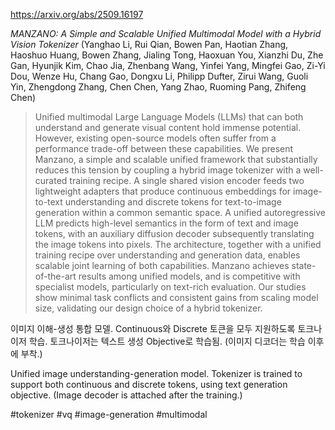 https://arxiv.org/abs/2509.16197

*MANZANO: A Simple and Scalable Unified Multimodal Model with a Hybrid Vision Tokenizer* (Yanghao Li, Rui Qian, Bowen Pan, Haotian Zhang, Haoshuo Huang, Bowen Zhang, Jialing Tong, Haoxuan You, Xianzhi Du, Zhe Gan, Hyunjik Kim, Chao Jia, Zhenbang Wang, Yinfei Yang, Mingfei Gao, Zi-Yi Dou, Wenze Hu, Chang Gao, Dongxu Li, Philipp Dufter, Zirui Wang, Guoli Yin, Zhengdong Zhang, Chen Chen, Yang Zhao, Ruoming Pang, Zhifeng Chen)

> Unified multimodal Large Language Models (LLMs) that can both understand and generate visual content hold immense potential. However, existing open-source models often suffer from a performance trade-off between these capabilities. We present Manzano, a simple and scalable unified framework that substantially reduces this tension by coupling a hybrid image tokenizer with a well-curated training recipe. A single shared vision encoder feeds two lightweight adapters that produce continuous embeddings for image-to-text understanding and discrete tokens for text-to-image generation within a common semantic space. A unified autoregressive LLM predicts high-level semantics in the form of text and image tokens, with an auxiliary diffusion decoder subsequently translating the image tokens into pixels. The architecture, together with a unified training recipe over understanding and generation data, enables scalable joint learning of both capabilities. Manzano achieves state-of-the-art results among unified models, and is competitive with specialist models, particularly on text-rich evaluation. Our studies show minimal task conflicts and consistent gains from scaling model size, validating our design choice of a hybrid tokenizer.

이미지 이해-생성 통합 모델. Continuous와 Discrete 토큰을 모두 지원하도록 토크나이저 학습. 토크나이저는 텍스트 생성 Objective로 학습됨. (이미지 디코더는 학습 이후에 부착.)

Unified image understanding-generation model. Tokenizer is trained to support both continuous and discrete tokens, using text generation objective. (Image decoder is attached after the training.)

#tokenizer #vq #image-generation #multimodal 